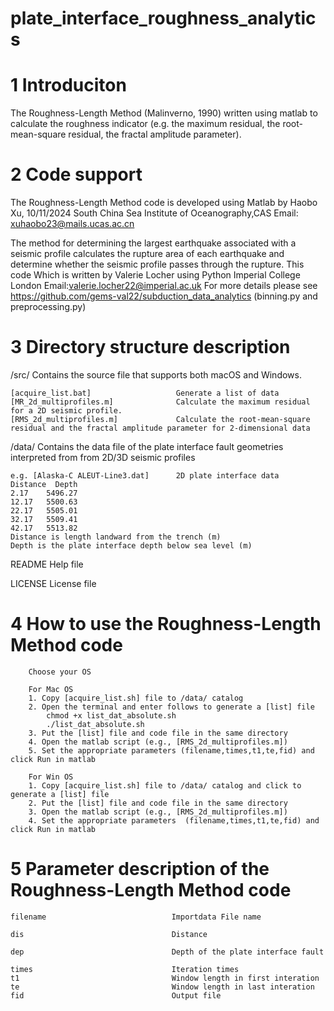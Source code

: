 # plate_interface_roughness_analytics
# 1 Introduciton
The Roughness-Length Method (Malinverno, 1990)  written using matlab to calculate 
the roughness indicator (e.g. the maximum residual, the root-mean-square residual,
the fractal amplitude parameter). 

# 2 Code support
The Roughness-Length Method code is developed using Matlab by Haobo Xu, 10/11/2024
South China Sea Institute of Oceanography,CAS
Email: xuhaobo23@mails.ucas.ac.cn

The method for determining the largest earthquake associated with a seismic profile calculates the rupture area of each earthquake and determine whether the seismic profile passes through the rupture. This code Which is written by Valerie Locher using Python
Imperial College London
Email:valerie.locher22@imperial.ac.uk
For more details please see https://github.com/gems-val22/subduction_data_analytics (binning.py and preprocessing.py)

# 3 Directory structure description

/src/  Contains the source file that supports both macOS and Windows.
    

    [acquire_list.bat]                   Generate a list of data
    [MR_2d_multiprofiles.m]              Calculate the maximum residual for a 2D seismic profile.
    [RMS_2d_multiprofiles.m]             Calculate the root-mean-square residual and the fractal amplitude parameter for 2-dimensional data
    

/data/  Contains the data file of the plate interface fault geometries interpreted from from 2D/3D seismic profiles

    e.g. [Alaska-C ALEUT-Line3.dat]      2D plate interface data       
    Distance  Depth
    2.17    5496.27 
    12.17   5500.63 
    22.17   5505.01 
    32.17   5509.41 
    42.17   5513.82 
    Distance is length landward from the trench (m)
    Depth is the plate interface depth below sea level (m)

   
README                                  Help file

LICENSE                                 License file

#   4  How to use the Roughness-Length Method code
        Choose your OS
        
        For Mac OS
        1. Copy [acquire_list.sh] file to /data/ catalog
        2. Open the terminal and enter follows to generate a [list] file
            chmod +x list_dat_absolute.sh
            ./list_dat_absolute.sh
        3. Put the [list] file and code file in the same directory
        4. Open the matlab script (e.g., [RMS_2d_multiprofiles.m])
        5. Set the appropriate parameters (filename,times,t1,te,fid) and click Run in matlab 
        
        For Win OS
        1. Copy [acquire_list.sh] file to /data/ catalog and click to generate a [list] file
        2. Put the [list] file and code file in the same directory
        3. Open the matlab script (e.g., [RMS_2d_multiprofiles.m])
        4. Set the appropriate parameters  (filename,times,t1,te,fid) and click Run in matlab 
    
   

#   5  Parameter description of the Roughness-Length Method code

    filename                            Importdata File name
   
    dis                                 Distance 

    dep                                 Depth of the plate interface fault

    times                               Iteration times
    t1                                  Window length in first interation
    te                                  Window length in last interation
    fid                                 Output file
